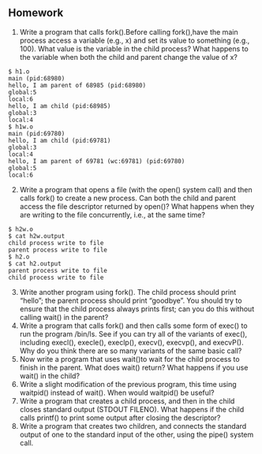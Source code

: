 ## Homework

1. Write a program that calls fork().Before calling fork(),have the main process access a variable (e.g., x) and set its value to something (e.g., 100). What value is the variable in the child process? What happens to the variable when both the child and parent change the value of x?

```shell
$ h1.o
main (pid:68980)
hello, I am parent of 68985 (pid:68980)
global:5
local:6
hello, I am child (pid:68985)
global:3
local:4
$ h1w.o
main (pid:69780)
hello, I am child (pid:69781)
global:3
local:4
hello, I am parent of 69781 (wc:69781) (pid:69780)
global:5
local:6
```

2. Write a program that opens a file (with the open() system call) and then calls fork() to create a new process. Can both the child and parent access the file descriptor returned by open()? What happens when they are writing to the file concurrently, i.e., at the same time?

```shell
$ h2w.o
$ cat h2w.output
child process write to file
parent process write to file
$ h2.o
$ cat h2.output
parent process write to file
child process write to file
```

3. Write another program using fork(). The child process should print “hello”; the parent process should print “goodbye”. You should try to ensure that the child process always prints first; can you do this without calling wait() in the parent?
4. Write a program that calls fork() and then calls some form of exec() to run the program /bin/ls. See if you can try all of the variants of exec(), including execl(), execle(), execlp(), execv(), execvp(), and execvP(). Why do you think there are so many variants of the same basic call?
5. Now write a program that uses wait()to wait for the child process to finish in the parent. What does wait() return? What happens if you use wait() in the child?
6. Write a slight modification of the previous program, this time using waitpid() instead of wait(). When would waitpid() be useful?
7. Write a program that creates a child process, and then in the child closes standard output (STDOUT FILENO). What happens if the child calls printf() to print some output after closing the descriptor?
8. Write a program that creates two children, and connects the standard output of one to the standard input of the other, using the pipe() system call.